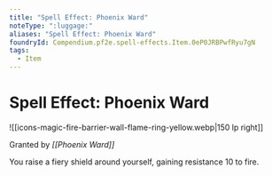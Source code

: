 ```yaml
---
title: "Spell Effect: Phoenix Ward"
noteType: ":luggage:"
aliases: "Spell Effect: Phoenix Ward"
foundryId: Compendium.pf2e.spell-effects.Item.0eP0JRBPwfRyu7gN
tags:
  - Item
---
```


# Spell Effect: Phoenix Ward
![[icons-magic-fire-barrier-wall-flame-ring-yellow.webp|150 lp right]]

Granted by _[[Phoenix Ward]]_

You raise a fiery shield around yourself, gaining resistance 10 to fire.
